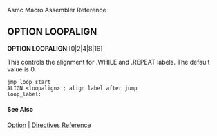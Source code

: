 Asmc Macro Assembler Reference

## OPTION LOOPALIGN

**OPTION LOOPALIGN**:[0|2|4|8|16]

This controls the alignment for .WHILE and .REPEAT labels. The default value is 0.

```
jmp loop_start
ALIGN <loopalign> ; align label after jump
loop_label:
```
#### See Also

[Option](option.md) | [Directives Reference](readme.md)
